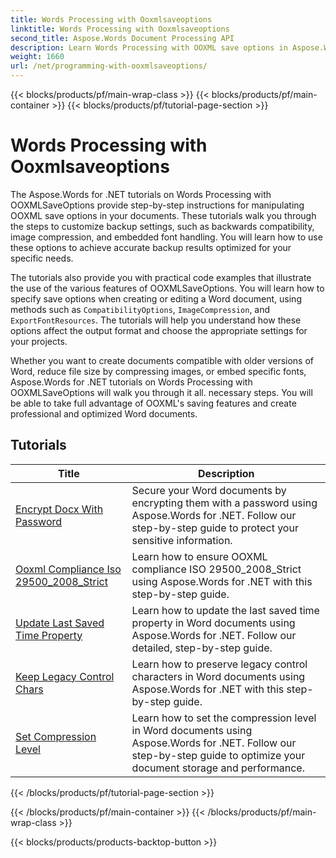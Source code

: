 ```yaml
---
title: Words Processing with Ooxmlsaveoptions
linktitle: Words Processing with Ooxmlsaveoptions
second_title: Aspose.Words Document Processing API
description: Learn Words Processing with OOXML save options in Aspose.Words for .NET. Comprehensive tutorials and sample code to manipulate and customize saving Word documents in OOXML format.
weight: 1660
url: /net/programming-with-ooxmlsaveoptions/
---
```


{{< blocks/products/pf/main-wrap-class >}}
{{< blocks/products/pf/main-container >}}
{{< blocks/products/pf/tutorial-page-section >}}

# Words Processing with Ooxmlsaveoptions

The Aspose.Words for .NET tutorials on Words Processing with OOXMLSaveOptions provide step-by-step instructions for manipulating OOXML save options in your documents. These tutorials walk you through the steps to customize backup settings, such as backwards compatibility, image compression, and embedded font handling. You will learn how to use these options to achieve accurate backup results optimized for your specific needs.

The tutorials also provide you with practical code examples that illustrate the use of the various features of OOXMLSaveOptions. You will learn how to specify save options when creating or editing a Word document, using methods such as `CompatibilityOptions`, `ImageCompression`, and `ExportFontResources`. The tutorials will help you understand how these options affect the output format and choose the appropriate settings for your projects.

Whether you want to create documents compatible with older versions of Word, reduce file size by compressing images, or embed specific fonts, Aspose.Words for .NET tutorials on Words Processing with OOXMLSaveOptions will walk you through it all. necessary steps. You will be able to take full advantage of OOXML's saving features and create professional and optimized Word documents.

 ## Tutorials
| Title | Description |
| --- | --- |
| [Encrypt Docx With Password](./encrypt-docx-with-password/) | Secure your Word documents by encrypting them with a password using Aspose.Words for .NET. Follow our step-by-step guide to protect your sensitive information. |
| [Ooxml Compliance Iso 29500_2008_Strict](./ooxml-compliance-iso-29500_2008_strict/) | Learn how to ensure OOXML compliance ISO 29500_2008_Strict using Aspose.Words for .NET with this step-by-step guide. |
| [Update Last Saved Time Property](./update-last-saved-time-property/) | Learn how to update the last saved time property in Word documents using Aspose.Words for .NET. Follow our detailed, step-by-step guide. |
| [Keep Legacy Control Chars](./keep-legacy-control-chars/) | Learn how to preserve legacy control characters in Word documents using Aspose.Words for .NET with this step-by-step guide. |
| [Set Compression Level](./set-compression-level/) | Learn how to set the compression level in Word documents using Aspose.Words for .NET. Follow our step-by-step guide to optimize your document storage and performance. |

{{< /blocks/products/pf/tutorial-page-section >}}

{{< /blocks/products/pf/main-container >}}
{{< /blocks/products/pf/main-wrap-class >}}

{{< blocks/products/products-backtop-button >}}
